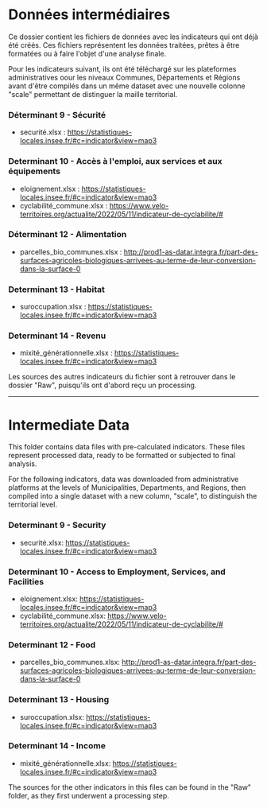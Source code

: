 # Données intermédiaires
Ce dossier contient les fichiers de données avec les indicateurs qui ont déjà été créés. Ces fichiers représentent les données traitées, prêtes à être formatées ou à faire l'objet d'une analyse finale.

Pour les indicateurs suivant, ils ont été téléchargé sur les plateformes administratives oour les niveaux Communes, Départements et Régions avant d'être compilés dans un même dataset avec une nouvelle colonne "scale" permettant de distinguer la maille territorial. 


### Déterminant 9 - Sécurité 
- securité.xlsx : https://statistiques-locales.insee.fr/#c=indicator&view=map3

### Determinant 10 - Accès à l'emploi, aux services et aux équipements
- eloignement.xlsx : https://statistiques-locales.insee.fr/#c=indicator&view=map3
- cyclabilité_commune.xlsx : https://www.velo-territoires.org/actualite/2022/05/11/indicateur-de-cyclabilite/#

### Déterminant 12 - Alimentation
- parcelles_bio_communes.xlsx : http://prod1-as-datar.integra.fr/part-des-surfaces-agricoles-biologiques-arrivees-au-terme-de-leur-conversion-dans-la-surface-0

### Determinant 13 - Habitat
- suroccupation.xlsx : https://statistiques-locales.insee.fr/#c=indicator&view=map3

### Determinant 14 - Revenu
- mixité_générationnelle.xlsx : https://statistiques-locales.insee.fr/#c=indicator&view=map3

Les sources des autres indicateurs du fichier sont à retrouver dans le dossier "Raw", puisqu'ils ont d'abord reçu un processing.


____

# Intermediate Data
This folder contains data files with pre-calculated indicators. These files represent processed data, ready to be formatted or subjected to final analysis.

For the following indicators, data was downloaded from administrative platforms at the levels of Municipalities, Departments, and Regions, then compiled into a single dataset with a new column, "scale", to distinguish the territorial level.

### Determinant 9 - Security
- securité.xlsx: https://statistiques-locales.insee.fr/#c=indicator&view=map3
  
### Determinant 10 - Access to Employment, Services, and Facilities
- eloignement.xlsx: https://statistiques-locales.insee.fr/#c=indicator&view=map3
- cyclabilité_commune.xlsx: https://www.velo-territoires.org/actualite/2022/05/11/indicateur-de-cyclabilite/#
  
### Determinant 12 - Food
- parcelles_bio_communes.xlsx: http://prod1-as-datar.integra.fr/part-des-surfaces-agricoles-biologiques-arrivees-au-terme-de-leur-conversion-dans-la-surface-0

### Determinant 13 - Housing
- suroccupation.xlsx: https://statistiques-locales.insee.fr/#c=indicator&view=map3
  
### Determinant 14 - Income
- mixité_générationnelle.xlsx: https://statistiques-locales.insee.fr/#c=indicator&view=map3

The sources for the other indicators in this files can be found in the "Raw" folder, as they first underwent a processing step.






